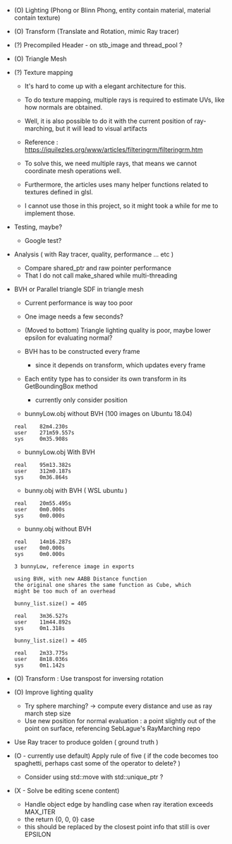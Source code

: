 * (O) Lighting (Phong or Blinn Phong, entity contain material, material contain texture)
* (O) Transform (Translate and Rotation, mimic Ray tracer)
* (?) Precompiled Header - on stb_image and thread_pool ?
* (O) Triangle Mesh
* (?) Texture mapping
    * It's hard to come up with a elegant architecture for this.
    * To do texture mapping, multiple rays is required to estimate UVs, like how normals are obtained.

    * Well, it is also possible to do it with the current position of ray-marching, but it will lead to visual artifacts
    * Reference : https://iquilezles.org/www/articles/filteringrm/filteringrm.htm

    * To solve this, we need multiple rays, that means we cannot coordinate mesh operations well.
    * Furthermore, the articles uses many helper functions related to textures defined in glsl.
    * I cannot use those in this project, so it might took a while for me to implement those.

* Testing, maybe?
    * Google test?

* Analysis ( with Ray tracer, quality, performance ... etc )
    * Compare shared_ptr and raw pointer performance
    * That I do not call make_shared while multi-threading

* BVH or Parallel triangle SDF in triangle mesh
    * Current performance is way too poor
    * One image needs a few seconds?
    * (Moved to bottom) Triangle lighting quality is poor, maybe lower epsilon for evaluating normal?
    
    * BVH has to be constructed every frame 
        * since it depends on transform, which updates every frame
    * Each entity type has to consider its own transform in its GetBoundingBox method
        * currently only consider position

    * bunnyLow.obj without BVH (100 images on Ubuntu 18.04)
    ```
    real	82m4.230s
    user	271m59.557s
    sys	    0m35.908s
    ```
    * bunnyLow.obj With BVH
    ```
    real    95m13.382s
    user    312m0.187s
    sys     0m36.864s
    ```
    * bunny.obj with BVH ( WSL ubuntu )
    ```
    real    20m55.495s
    user    0m0.000s
    sys     0m0.000s
    ```
    * bunny.obj without BVH
    ```
    real    14m16.287s
    user    0m0.000s
    sys     0m0.000s 
    ```

    ```
    3 bunnyLow, reference image in exports

    using BVH, with new AABB Distance function
    the original one shares the same function as Cube, which
    might be too much of an overhead

    bunny_list.size() = 405

    real    3m36.527s
    user    11m44.892s
    sys     0m1.318s

    bunny_list.size() = 405

    real    2m33.775s
    user    8m18.036s
    sys     0m1.142s
    ```


* (O) Transform : Use transpost for inversing rotation

* (O) Improve lighting quality
    * Try sphere marching? -> compute every distance and use as ray march step size
    * Use new position for normal evaluation : a point slightly out of the point on surface, referencing SebLague's RayMarching repo

* Use Ray tracer to produce golden ( ground truth )

* (O - currently use default) Apply rule of five ( if the code becomes too spaghetti, perhaps cast some of the operator to delete? )
    * Consider using std::move with std::unique_ptr ?

* (X - Solve be editing scene content) 
    * Handle object edge by handling case when ray iteration exceeds MAX_ITER
    * the return {0, 0, 0} case
    * this should be replaced by the closest point info that still is over EPSILON
